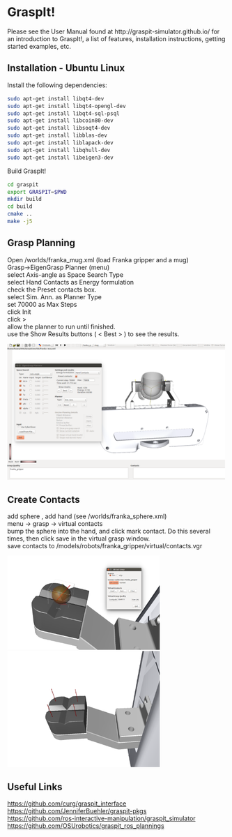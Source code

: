 <h1>GraspIt!</h1>
Please see the User Manual found at http://graspit-simulator.github.io/ for an introduction to GraspIt!, a list of
features, installation instructions, getting started examples, etc.

Installation - Ubuntu Linux
---------------------

Install the following dependencies: <br />

   ```bash
sudo apt-get install libqt4-dev
sudo apt-get install libqt4-opengl-dev
sudo apt-get install libqt4-sql-psql
sudo apt-get install libcoin80-dev
sudo apt-get install libsoqt4-dev
sudo apt-get install libblas-dev
sudo apt-get install liblapack-dev
sudo apt-get install libqhull-dev
sudo apt-get install libeigen3-dev
   ```
Build GraspIt!  <br />

   ```bash
cd graspit
export GRASPIT=$PWD
mkdir build
cd build
cmake ..
make -j5
   ```


Grasp Planning
---------------------
Open /worlds/franka_mug.xml (load Franka gripper and a mug) <br />
Grasp->EigenGrasp Planner (menu) <br />
select Axis-angle as Space Search Type <br />
select Hand Contacts as Energy formulation <br />
check the Preset contacts box. <br />
select Sim. Ann. as Planner Type <br />
set 70000 as Max Steps <br />
click Init <br />
click >   <br />
allow the planner to run until finished. <br />
use the Show Results buttons ( < Best > ) to see the results. <br />

 <img src="figs/EigenGrasp_Planners.png" width="500" />

Create Contacts
---------------------
add sphere , add hand (see /worlds/franka_sphere.xml) <br />
menu -> grasp -> virtual contacts <br />
bump the sphere into the hand, and click mark contact. Do this several times, then click save in the virtual grasp window. <br />
save contacts to /models/robots/franka_gripper/virtual/contacts.vgr  <br />

<img src="figs/add_contacts_01.png" width="350" /><img src="figs/add_contacts_02.png" width="350" />


Useful Links
---------------------

https://github.com/curg/graspit_interface <br />
https://github.com/JenniferBuehler/graspit-pkgs <br />
https://github.com/ros-interactive-manipulation/graspit_simulator <br />
https://github.com/OSUrobotics/graspit_ros_plannings <br />
